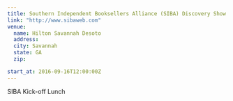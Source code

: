 ```yaml
---
title: Southern Independent Booksellers Alliance (SIBA) Discovery Show
link: "http://www.sibaweb.com"
venue:
  name: Hilton Savannah Desoto
  address:
  city: Savannah
  state: GA
  zip:

start_at: 2016-09-16T12:00:00Z
---
```

SIBA Kick-off Lunch
